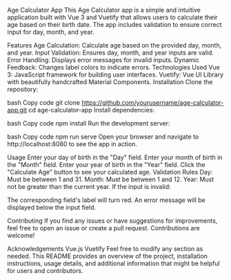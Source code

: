 Age Calculator App
This Age Calculator app is a simple and intuitive application built with Vue 3 and Vuetify that allows users to calculate their age based on their birth date. The app includes validation to ensure correct input for day, month, and year.

Features
Age Calculation: Calculate age based on the provided day, month, and year.
Input Validation: Ensures day, month, and year inputs are valid.
Error Handling: Displays error messages for invalid inputs.
Dynamic Feedback: Changes label colors to indicate errors.
Technologies Used
Vue 3: JavaScript framework for building user interfaces.
Vuetify: Vue UI Library with beautifully handcrafted Material Components.
Installation
Clone the repository:

bash
Copy code
git clone https://github.com/yourusername/age-calculator-app.git
cd age-calculator-app
Install dependencies:

bash
Copy code
npm install
Run the development server:

bash
Copy code
npm run serve
Open your browser and navigate to http://localhost:8080 to see the app in action.

Usage
Enter your day of birth in the "Day" field.
Enter your month of birth in the "Month" field.
Enter your year of birth in the "Year" field.
Click the "Calculate Age" button to see your calculated age.
Validation Rules
Day: Must be between 1 and 31.
Month: Must be between 1 and 12.
Year: Must not be greater than the current year.
If the input is invalid:

The corresponding field's label will turn red.
An error message will be displayed below the input field.

Contributing
If you find any issues or have suggestions for improvements, feel free to open an issue or create a pull request. Contributions are welcome!

Acknowledgements
Vue.js
Vuetify
Feel free to modify any section as needed. This README provides an overview of the project, installation instructions, usage details, and additional information that might be helpful for users and contributors.
   
